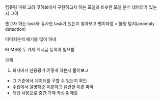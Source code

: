 컴퓨팅 파워 고려
깃허브에서 구현하고자 하는 모델과 비슷한 모델 분석 
데이터가 있는지 고려 

풀고자 하는 task와 유사한 task가 있는지 찾아보고 벤치마킹
	> 불량 탐지(anomaly detection)

이미지분석 얘기를 많이 하네 

KLMS에 두 가지 게시글 등록이 필요함

과제
1. 회사에서 신용평가 어떻게 하는지 물어보고
* 그 기준에서 데이터를 구할 수 있는지 확인 
* 수업에서 설명해준 이론하고 유관한 이론 파악 
* 해당 내용으로 중간 과제 작성 & 제출 
